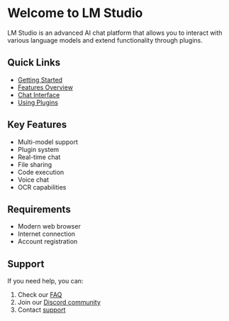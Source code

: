 # Welcome to LM Studio

LM Studio is an advanced AI chat platform that allows you to interact with various language models and extend functionality through plugins.

## Quick Links

- [Getting Started](getting-started)
- [Features Overview](features)
- [Chat Interface](chat)
- [Using Plugins](plugins)

## Key Features

- Multi-model support
- Plugin system
- Real-time chat
- File sharing
- Code execution
- Voice chat
- OCR capabilities

## Requirements

- Modern web browser
- Internet connection
- Account registration

## Support

If you need help, you can:

1. Check our [FAQ](faq)
2. Join our [Discord community](https://discord.gg/lmstudio)
3. Contact [support](mailto:support@lmstudio.dev) 